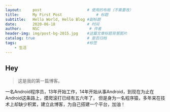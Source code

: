 ```yaml
---
layout:     post                    # 使用的布局（不需要改）
title:      My First Post               # 标题 
subtitle:   Hello World, Hello Blog #副标题
date:       2020-06-18              # 时间
author:     NSC                      # 作者
header-img: img/post-bg-2015.jpg    #这篇文章标题背景图片
catalog: true                       # 是否归档
tags:                               #标签
    - 生活
---
```


## Hey
>这是我的第一篇博客。

一名Android程序员，13年开始工作，14年开始从事Android，到现在为止在Android这条路上，摸爬滚打已经有五六年了，
但是身为一名程序猿，多年来在技术上却缺少积累，建立此博客，为自己搭建一个平台，加油！